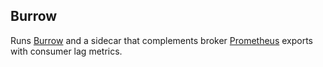 ## Burrow

Runs [Burrow](https://github.com/linkedin/Burrow) and a sidecar that complements broker [Prometheus](../prometheus/) exports with consumer lag metrics.
